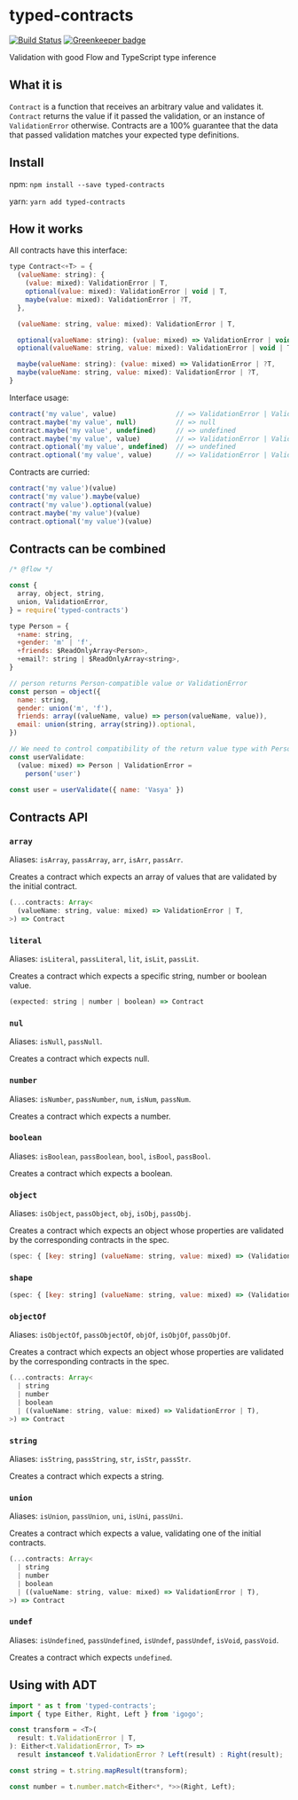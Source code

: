 # typed-contracts

[![Build Status][status-img]][status-url]
[![Greenkeeper badge](https://badges.greenkeeper.io/bigslycat/typed-contracts.svg)](https://greenkeeper.io/)

Validation with good Flow and TypeScript type inference

## What it is

`Contract` is a function that receives an arbitrary value and validates it.
`Сontract` returns the value if it passed the validation, or an instance of `ValidationError` otherwise.
Contracts are a 100% guarantee that the data that passed validation matches your expected type definitions.

## Install

npm: `npm install --save typed-contracts`

yarn: `yarn add typed-contracts`

## How it works

All contracts have this interface:

```js
type Contract<+T> = {
  (valueName: string): {
    (value: mixed): ValidationError | T,
    optional(value: mixed): ValidationError | void | T,
    maybe(value: mixed): ValidationError | ?T,
  },

  (valueName: string, value: mixed): ValidationError | T,

  optional(valueName: string): (value: mixed) => ValidationError | void | T,
  optional(valueName: string, value: mixed): ValidationError | void | T,

  maybe(valueName: string): (value: mixed) => ValidationError | ?T,
  maybe(valueName: string, value: mixed): ValidationError | ?T,
}
```

Interface usage:

```js
contract('my value', value)               // => ValidationError | ValidValue
contract.maybe('my value', null)          // => null
contract.maybe('my value', undefined)     // => undefined
contract.maybe('my value', value)         // => ValidationError | ValidValue
contract.optional('my value', undefined)  // => undefined
contract.optional('my value', value)      // => ValidationError | ValidValue
```

Contracts are curried:

```js
contract('my value')(value)
contract('my value').maybe(value)
contract('my value').optional(value)
contract.maybe('my value')(value)
contract.optional('my value')(value)
```

## Contracts can be combined

```js
/* @flow */

const {
  array, object, string,
  union, ValidationError,
} = require('typed-contracts')

type Person = {
  +name: string,
  +gender: 'm' | 'f',
  +friends: $ReadOnlyArray<Person>,
  +email?: string | $ReadOnlyArray<string>,
}

// person returns Person-compatible value or ValidationError
const person = object({
  name: string,
  gender: union('m', 'f'),
  friends: array((valueName, value) => person(valueName, value)),
  email: union(string, array(string)).optional,
})

// We need to control compatibility of the return value type with Person
const userValidate:
  (value: mixed) => Person | ValidationError =
    person('user')

const user = userValidate({ name: 'Vasya' })
```

## Contracts API

### `array`

Aliases: `isArray`, `passArray`, `arr`, `isArr`, `passArr`.

Creates a contract which expects an array of values that are validated by the initial contract.

```js
(...contracts: Array<
  (valueName: string, value: mixed) => ValidationError | T,
>) => Contract
```

### `literal`

Aliases: `isLiteral`, `passLiteral`, `lit`, `isLit`, `passLit`.

Creates a contract which expects a specific string, number or boolean value.

```js
(expected: string | number | boolean) => Contract
```

### `nul`

Aliases: `isNull`, `passNull`.

Creates a contract which expects null.

### `number`

Aliases: `isNumber`, `passNumber`, `num`, `isNum`, `passNum`.

Creates a contract which expects a number.

### `boolean`

Aliases: `isBoolean`, `passBoolean`, `bool`, `isBool`, `passBool`.

Creates a contract which expects a boolean.

### `object`

Aliases: `isObject`, `passObject`, `obj`, `isObj`, `passObj`.

Creates a contract which expects an object whose properties are validated by the corresponding
contracts in the spec.

```js
(spec: { [key: string] (valueName: string, value: mixed) => (ValidationError | T) }) => Contract
```

### `shape`

```js
(spec: { [key: string] (valueName: string, value: mixed) => (ValidationError | void | T) }) => Contract
```

### `objectOf`

Aliases: `isObjectOf`, `passObjectOf`, `objOf`, `isObjOf`, `passObjOf`.

Creates a contract which expects an object whose properties are validated by the corresponding
contracts in the spec.

```js
(...contracts: Array<
  | string
  | number
  | boolean
  | ((valueName: string, value: mixed) => ValidationError | T),
>) => Contract
```

### `string`

Aliases: `isString`, `passString`, `str`, `isStr`, `passStr`.

Creates a contract which expects a string.

### `union`

Aliases: `isUnion`, `passUnion`, `uni`, `isUni`, `passUni`.

Creates a contract which expects a value, validating one of the initial contracts.

```js
(...contracts: Array<
  | string
  | number
  | boolean
  | ((valueName: string, value: mixed) => ValidationError | T),
>) => Contract
```

### `undef`

Aliases: `isUndefined`, `passUndefined`, `isUndef`, `passUndef`, `isVoid`, `passVoid`.

Creates a contract which expects `undefined`.

## Using with ADT

```js
import * as t from 'typed-contracts';
import { type Either, Right, Left } from 'igogo';

const transform = <T>(
  result: t.ValidationError | T,
): Either<t.ValidationError, T> =>
  result instanceof t.ValidationError ? Left(result) : Right(result);

const string = t.string.mapResult(transform);

const number = t.number.match<Either<*, *>>(Right, Left);
```

[status-url]: https://travis-ci.org/bigslycat/typed-contracts
[status-img]: https://travis-ci.org/bigslycat/typed-contracts.svg?branch=master
